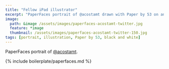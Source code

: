 ```yaml
---
title: "Fellow iPad illustrator"
excerpt: "PaperFaces portrait of @acostamt drawn with Paper by 53 on an iPad."
image: 
  path: &image /assets/images/paperfaces-acostamt-twitter.jpg 
  feature: *image
  thumbnail: /assets/images/paperfaces-acostamt-twitter-150.jpg
tags: [portrait, illustration, Paper by 53, black and white]
---
```


PaperFaces portrait of [@acostamt](http://twitter.com/acostamt).

{% include boilerplate/paperfaces.md %}
